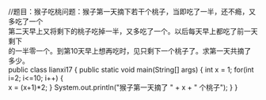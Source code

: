 //题目：猴子吃桃问题：猴子第一天摘下若干个桃子，当即吃了一半，还不瘾，又多吃了一个   
第二天早上又将剩下的桃子吃掉一半，又多吃了一个。以后每天早上都吃了前一天剩下   
的一半零一个。到第10天早上想再吃时，见只剩下一个桃子了。求第一天共摘了多少。   
public class lianxi17 {
public static void main(String[] args) {
     int x = 1;
     for(int i=2; i<=10; i++) {    
      x = (x+1)*2;
     }
     System.out.println("猴子第一天摘了 " + x + " 个桃子");
}
}
